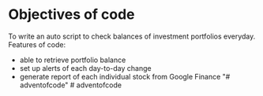 # Objectives of code
To write an auto script to check balances of investment portfolios everyday.
Features of code:
- able to retrieve portfolio balance
- set up alerts of each day-to-day change
- generate report of each individual stock from Google Finance
"# adventofcode" 
#   a d v e n t o f c o d e  
 